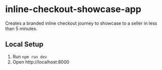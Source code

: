 # inline-checkout-showcase-app
Creates a branded inline checkout journey to showcase to a seller in less than 5 minutes.

## Local Setup
1. Run `npm run dev`
2. Open http://localhost:8000
